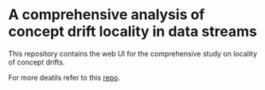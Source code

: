 # A comprehensive analysis of concept drift locality in data streams

This repository contains the web UI for the comprehensive study on locality of concept drifts.

For more deatils refer to this [repo](https://github.com/gabrieljaguiar/locality-concept-drift/).